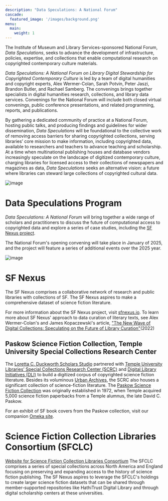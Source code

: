 ```yaml
---
description: "Data Speculations: A National Forum"
cascade:
  featured_image: '/images/background.png'
menu:
  main:
    weight: 1
---
```

The Institute of Museum and Library Services-sponsored National Forum, *Data Speculations*, seeks to advance the development of infrastructure, policies, expertise, and collections that enable computational research on copyrighted contemporary culture materials.

*Data Speculations: A National Forum on Library Digital Stewardship for Copyrighted Contemporary Culture* is led by a team of digital humanities and copyright experts, Alex Wermer-Colan, Sarah Potvin, Peter Jaszi, Brandon Butler, and Rachael Samberg. The convenings brings together specialists in digital humanities research, collections, and library data services. Convenings for the National Forum will include both closed virtual convenings, public conference presentations, and related programming, reports, and publications.

By gathering a dedicated community of practice at a National Forum, hosting public talks, and producing findings and guidelines for wider dissemination, *Data Speculations* will be foundational to the collective work of removing access barriers for sharing copyrighted collections, serving libraries’ core mission to make information, including copyrighted data, available to researchers and teachers to advance teaching and scholarship. At a time when multinational publishing houses and database vendors increasingly speculate on the landscape of digitized contemporary culture, charging libraries for licensed access to their collections of newspapers and magazines as data, *Data Speculations* seeks an alternative vision: a future where libraries can steward large collections of copyrighted cultural data. 

![image](/images/imls_logo_2c.jpg)

# Data Speculations Program
*Data Speculations: A National Forum* will bring together a wide range of scholars and practitioners to discuss the future of computational access to copyrighted data and explore a series of case studies, including the [SF Nexus project](https://sfnexus.io/).

The National Forum's opening convening will take place in January of 2025, and the project will feature a series of additional events over the 2025 year.

![image](/images/sf_book_viz.png)

# SF Nexus
The SF Nexus comprises a collaborative network of research and public libraries with collections of SF. The SF Nexus aspires to make a comprehensive dataset of science fiction literature. 

For more information about the SF Nexus project, visit [sfnexus.io](https://sfnexus.io/). To learn more about SF Nexus' approach to data curation of literary texts, see Alex Wermer-Colan's and James Kopaczewski's article, ["The New Wave of Digital Collections: Speculating on the Future of Library Curation"](https://www.jstor.org/stable/45420508#metadata_info_tab_contents)(2022)

## Paskow Science Fiction Collection, Temple University Special Collections Research Center
The [Loretta C. Duckworth Scholars Studio](https://library.temple.edu/lcdss)  partnered with [Temple University Libraries’ Special Collections Research Center (SCRC)](https://library.temple.edu/scrc) and [Digital Library Initiatives (DLI)](https://digital.library.temple.edu/) to build a digitized corpus of copyrighted science fiction literature. Besides its voluminous [Urban Archives](https://library.temple.edu/collections/urban-archives), the SCRC also houses a significant collection of science-fiction literature. The [Paskow Science Fiction Collection](https://library.temple.edu/collections/paskow-science-fiction-collection-science-fiction-and-fantasy) was originally established in 1972, when Temple acquired 5,000 science fiction paperbacks from a Temple alumnus, the late David C. Paskow. 

For an exhibit of SF book covers from the Paskow collection, visit our companion [Omeka site]( https://lcdssgeo.com/omeka-s/s/scifi/page/digitizing-science-fiction).

# Science Fiction Collection Libraries Consortium (SFCLC)
[Website for Science Fiction Collection Libraries Consortium](http://sfspecialcollections.pbworks.com/w/page/75814541/About%20the%20SciFi%20Collection%20Libraries%20Consortium%20%28SFCLC%29)
The SFCLC comprises a series of special collections across North America and England focusing on preserving and expanding access to the history of science fiction publishing. The SF Nexus aspires to leverage the SFCLC's holdings to create larger science fiction datasets that can be shared through member-supported repositories like HathiTrust Digital Library and through digital scholarship centers at these universities.

